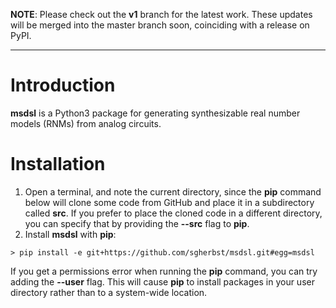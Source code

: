**NOTE**: Please check out the **v1** branch for the latest work.  These updates will be merged into the master branch soon, coinciding with a release on PyPI.

---

# Introduction

**msdsl** is a Python3 package for generating synthesizable real number models (RNMs) from analog circuits.  

# Installation

1. Open a terminal, and note the current directory, since the **pip** command below will clone some code from GitHub and place it in a subdirectory called **src**.  If you prefer to place the cloned code in a different directory, you can specify that by providing the **--src** flag to **pip**.
2. Install **msdsl** with **pip**:
```shell
> pip install -e git+https://github.com/sgherbst/msdsl.git#egg=msdsl
```

If you get a permissions error when running the **pip** command, you can try adding the **--user** flag.  This will cause **pip** to install packages in your user directory rather than to a system-wide location.
